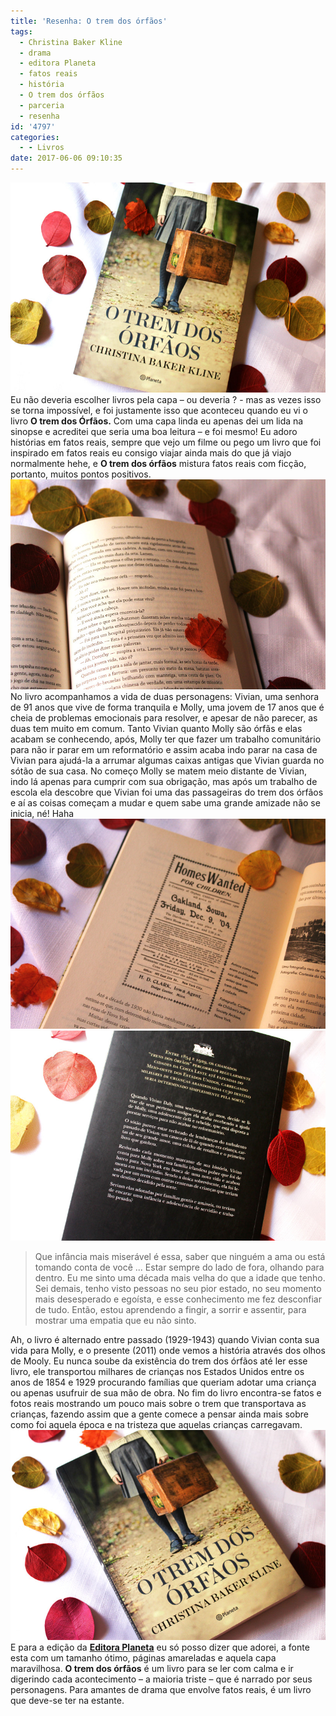 ```yaml
---
title: 'Resenha: O trem dos órfãos'
tags:
  - Christina Baker Kline
  - drama
  - editora Planeta
  - fatos reais
  - história
  - O trem dos órfãos
  - parceria
  - resenha
id: '4797'
categories:
  - - Livros
date: 2017-06-06 09:10:35
---
```


![resenha - o trem dos órfãos ](/images/2017/06/livro-o-trem-dos-órfãos.jpg) Eu não deveria escolher livros pela capa – ou deveria ? - mas as vezes isso se torna impossível, e foi justamente isso que aconteceu quando eu vi o livro **O trem dos Órfãos.** Com uma capa linda eu apenas dei um lida na sinopse e acreditei que seria uma boa leitura – e foi mesmo! Eu adoro histórias em fatos reais, sempre que vejo um filme ou pego um livro que foi inspirado em fatos reais eu consigo viajar ainda mais do que já viajo normalmente hehe, e **O trem dos órfãos** mistura fatos reais com ficção, portanto, muitos pontos positivos. ![páginas do livro - o trem dos órfãos](/images/2017/06/resenha-o-trem-dos-órfãos.jpg) No livro acompanhamos a vida de duas personagens: Vivian, uma senhora de 91 anos que vive de forma tranquila e Molly, uma jovem de 17 anos que é cheia de problemas emocionais para resolver, e apesar de não parecer, as duas tem muito em comum. Tanto Vivian quanto Molly são órfãs e elas acabam se conhecendo, após, Molly ter que fazer um trabalho comunitário para não ir parar em um reformatório e assim acaba indo parar na casa de Vivian para ajudá-la a arrumar algumas caixas antigas que Vivian guarda no sótão de sua casa. No começo Molly se matem meio distante de Vivian, indo lá apenas para cumprir com sua obrigação, mas após um trabalho de escola ela descobre que Vivian foi uma das passageiras do trem dos órfãos e aí as coisas começam a mudar e quem sabe uma grande amizade não se inicia, né! Haha ![página do livro - o trem dos órfãos](/images/2017/06/resumo-do-livro-o-trem-dos-órfãos.jpg) ![resumo do livro - o trem dos órfãos](/images/2017/06/contra-capa-do-livro-o-trem-dos-órfãos.jpg)

> Que infância mais miserável é essa, saber que ninguém a ama ou está tomando conta de você ... Estar sempre do lado de fora, olhando para dentro. Eu me sinto uma década mais velha do que a idade que tenho. Sei demais, tenho visto pessoas no seu pior estado, no seu momento mais desesperado e egoísta, e esse conhecimento me fez desconfiar de tudo. Então, estou aprendendo a fingir, a sorrir e assentir, para mostrar uma empatia que eu não sinto.

Ah, o livro é alternado entre passado (1929-1943) quando Vivian conta sua vida para Molly, e o presente (2011) onde vemos a história através dos olhos de Mooly. Eu nunca soube da existência do trem dos órfãos até ler esse livro, ele transportou milhares de crianças nos Estados Unidos entre os anos de 1854 e 1929 procurando famílias que queriam adotar uma criança ou apenas usufruir de sua mão de obra. No fim do livro encontra-se fatos e fotos reais mostrando um pouco mais sobre o trem que transportava as crianças, fazendo assim que a gente comece a pensar ainda mais sobre como foi aquela época e na tristeza que aquelas crianças carregavam. ![resenha - o trem dos órfãos](/images/2017/06/capa-do-livro-o-trem-dos-órfãos.jpg) E para a edição da [**Editora Planeta**](http://www.planetadelivros.com.br/) eu só posso dizer que adorei, a fonte esta com um tamanho ótimo, páginas amareladas e aquela capa maravilhosa. **O trem dos órfãos** é um livro para se ler com calma e ir digerindo cada acontecimento – a maioria triste – que é narrado por seus personagens. Para amantes de drama que envolve fatos reais, é um livro que deve-se ter na estante.
